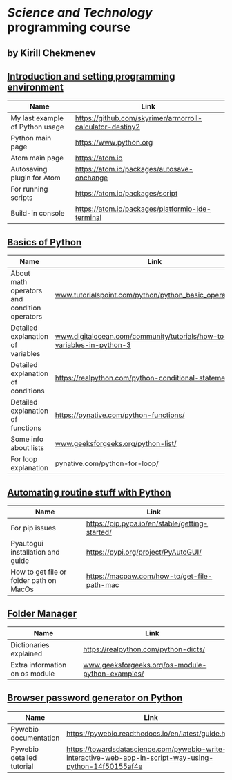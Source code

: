 # _Science and Technology_ programming course

## by Kirill Chekmenev

## [Introduction and setting programming environment](docs.google.com/presentation/d/15UQqQwMU35b4RLjbDlKn3vWTIektIA45b7n_saCXDDI/edit?usp=sharing)

| Name                            | Link                                              |
| ------------------------------- | ------------------------------------------------- |
| My last example of Python usage | https://github.com/skyrimer/armorroll-calculator-destiny2 |
| Python main page                | https://www.python.org                                    |
| Atom main page                  | https://atom.io                                           |
| Autosaving plugin for Atom      | https://atom.io/packages/autosave-onchange                |
| For running scripts             | https://atom.io/packages/script                           |
| Build-in console                | https://atom.io/packages/platformio-ide-terminal          |

## [Basics of Python](docs.google.com/presentation/d/1CvYPmsbdkB18zVH5wnsanub-v4aC1KRIgaZgEQBvyf8/edit?usp=sharing)

| Name                                         | Link                                                                      |
| -------------------------------------------- | ------------------------------------------------------------------------- |
| About math operators and condition operators | www.tutorialspoint.com/python/python_basic_operators.html                 |
| Detailed explanation of variables            | www.digitalocean.com/community/tutorials/how-to-use-variables-in-python-3 |
| Detailed explanation of conditions           | https://realpython.com/python-conditional-statements/                             |
| Detailed explanation of functions            | https://pynative.com/python-functions/                                            |
| Some info about lists                        | www.geeksforgeeks.org/python-list/                                        |
| For loop explanation                         | pynative.com/python-for-loop/                                             |

## [Automating routine stuff with Python](docs.google.com/presentation/d/1ZH_hTuO-oYvI4PKCNmmkS3Qwq-2T5Hq4r-stFP83Q1A/edit?usp=sharing)

| Name                                    | Link                                   |
| --------------------------------------- | -------------------------------------- |
| For pip issues                          | https://pip.pypa.io/en/stable/getting-started/ |
| Pyautogui installation and guide        | https://pypi.org/project/PyAutoGUI/            |
| How to get file or folder path on MacOs | https://macpaw.com/how-to/get-file-path-mac    |

## [Folder Manager](docs.google.com/presentation/d/1MWlyXXX25uPdQyTF49Uhvj93BPHyBCAf4KlfbmtkxYU/edit?usp=sharing)

| Name                           | Link                                             |
| ------------------------------ | ------------------------------------------------ |
| Dictionaries explained         | https://realpython.com/python-dicts/                     |
| Extra information on os module | www.geeksforgeeks.org/os-module-python-examples/ |


## [Browser password generator on Python](docs.google.com/presentation/d/14mhtxHwaBffU74b5oO2Yq8sMaCCJmbUn0927jJTPlnU/edit?usp=sharing)

| Name                      | Link                                                                                             |
| ------------------------- | ------------------------------------------------------------------------------------------------ |
| Pywebio documentation     | https://pywebio.readthedocs.io/en/latest/guide.html                                                      |
| Pywebio detailed tutorial | https://towardsdatascience.com/pywebio-write-interactive-web-app-in-script-way-using-python-14f50155af4e |
